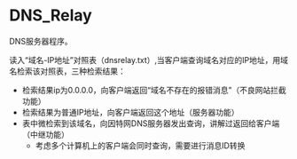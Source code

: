 DNS_Relay
=========

DNS服务器程序。

读入“域名-IP地址”对照表（dnsrelay.txt）,当客户端查询域名对应的IP地址，用域名检索该对照表，三种检索结果：

 - 检索结果ip为0.0.0.0，向客户端返回“域名不存在的报错消息”（不良网站拦截功能）
 - 检索结果为普通IP地址，向客户端返回这个地址（服务器功能）
 - 表中微检索到该域名，向因特网DNS服务器发出查询，讲解过返回给客户端（中继功能）
   - 考虑多个计算机上的客户端会同时查询，需要进行消息ID转换
